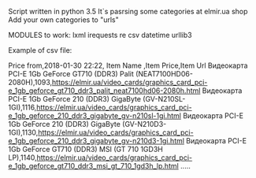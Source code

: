 Script written in python 3.5
It`s pasrsing  some categories at elmir.ua shop
Add your own categories to "urls"

MODULES to work:
lxml
irequests
re
csv
datetime
urllib3

Example of csv file:

Price from,2018-01-30 22:22,
Item Name ,Item Price,Item Url
Видеокарта PCI-E  1Gb GeForce GT710 (DDR3) Palit (NEAT7100HD06-2080H),1093,https://elmir.ua/video_cards/graphics_card_pci-e_1gb_geforce_gt710_ddr3_palit_neat7100hd06-2080h.html
Видеокарта PCI-E  1Gb GeForce 210 (DDR3) GigaByte (GV-N210SL-1GI),1116,https://elmir.ua/video_cards/graphics_card_pci-e_1gb_geforce_210_ddr3_gigabyte_gv-n210sl-1gi.html
Видеокарта PCI-E  1Gb GeForce 210 (DDR3) GigaByte (GV-N210D3-1GI),1130,https://elmir.ua/video_cards/graphics_card_pci-e_1gb_geforce_210_ddr3_gigabyte_gv-n210d3-1gi.html
Видеокарта PCI-E  1Gb GeForce GT710 (DDR3) MSI (GT 710 1GD3H LP),1140,https://elmir.ua/video_cards/graphics_card_pci-e_1gb_geforce_gt710_ddr3_msi_gt_710_1gd3h_lp.html
.....